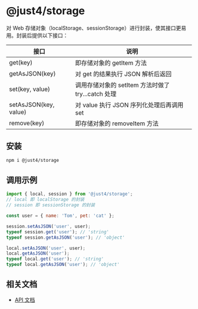 # @just4/storage

对 Web 存储对象（localStorage、sessionStorage）进行封装，使其接口更易用。封装后提供以下接口：

| 接口 | 说明 |
| --- | --- |
| get(key) | 即存储对象的 getItem 方法 |
| getAsJSON(key) | 对 get 的结果执行 JSON 解析后返回 |
| set(key, value) | 调用存储对象的 setItem 方法时做了 try...catch 处理 |
| setAsJSON(key, value) | 对 value 执行 JSON 序列化处理后再调用 set |
| remove(key) | 即存储对象的 removeItem 方法 |

## 安装

```bash
npm i @just4/storage
```

## 调用示例

```javascript
import { local, session } from '@just4/storage';
// local 即 localStorage 的封装
// session 即 sessionStorage 的封装

const user = { name: 'Tom', pet: 'cat' };

session.setAsJSON('user', user);
typeof session.get('user'); // 'string'
typeof session.getAsJSON('user'); // 'object'

local.setAsJSON('user', user);
local.getAsJSON('user');
typeof local.get('user'); // 'string'
typeof local.getAsJSON('user'); // 'object'
```

## 相关文档
- [API 文档](https://heeroluo.github.io/just4/storage/index.html)

